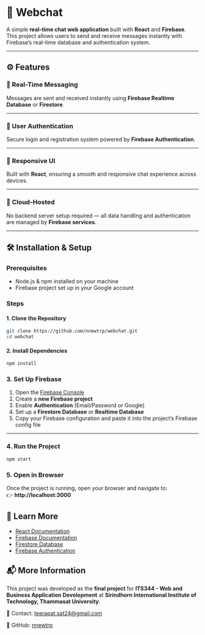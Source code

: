 # 💬 Webchat

A simple **real-time chat web application** built with **React** and **Firebase**.  
This project allows users to send and receive messages instantly with Firebase’s real-time database and authentication system.

---

## ⚙️ Features

### 🔹 Real-Time Messaging
Messages are sent and received instantly using **Firebase Realtime Database** or **Firestore**.

---

### 🔹 User Authentication
Secure login and registration system powered by **Firebase Authentication**.

---

### 🔹 Responsive UI
Built with **React**, ensuring a smooth and responsive chat experience across devices.

---

### 🔹 Cloud-Hosted
No backend server setup required — all data handling and authentication are managed by **Firebase services**.

---

## 🛠 Installation & Setup

### Prerequisites

- Node.js & npm installed on your machine
- Firebase project set up in your Google account

### Steps

#### 1. **Clone the Repository**
```bash
git clone https://github.com/nnewtrp/webchat.git
cd webchat
```

#### 2. **Install Dependencies**
```bash
npm install
```

### 3. **Set Up Firebase**
1. Open the [Firebase Console](https://console.firebase.google.com/)  
2. Create a **new Firebase project**  
3. Enable **Authentication** (Email/Password or Google)  
4. Set up a **Firestore Database** or **Realtime Database**  
5. Copy your Firebase configuration and paste it into the project’s Firebase config file  

---

### 4. **Run the Project**
```bash
npm start
```

### 5. **Open in Browser**
Once the project is running, open your browser and navigate to:  
👉 **http://localhost:3000**

## 📜 Learn More

- [React Documentation](https://react.dev/)  
- [Firebase Documentation](https://firebase.google.com/docs)  
- [Firestore Database](https://firebase.google.com/docs/firestore)  
- [Firebase Authentication](https://firebase.google.com/docs/auth)

## 📬 More Information  

This project was developed as the **final project** for **ITS344 - Web and Business Application Development** at **Sirindhorn International Institute of Technology, Thammasat University**.

📧 Contact: teerapat.sat24@gmail.com

🔗 GitHub: [nnewtrp](https://github.com/nnewtrp)
